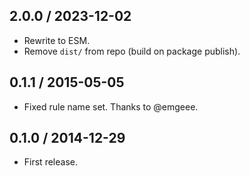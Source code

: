 2.0.0 / 2023-12-02
------------------

- Rewrite to ESM.
- Remove `dist/` from repo (build on package publish).


0.1.1 / 2015-05-05
------------------

- Fixed rule name set. Thanks to @emgeee.


0.1.0 / 2014-12-29
------------------

- First release.

